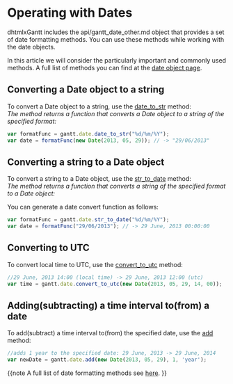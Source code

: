 Operating with Dates
==============
dhtmlxGantt includes the api/gantt_date_other.md object  that provides a set of date formatting methods. You can use these methods while working with the date objects.

In this article we will consider the particularly important and commonly used methods. A full list of methods you can find at the [date object page](api/gantt_date_other.md).


Converting a Date object to a string
-------------------------------------------------------

To convert a Date object to a string, use the [date_to_str](api/gantt_date_other.md) method: <br> 
*The method returns a function that converts a Date object to a string of the specified format:*
~~~js
var formatFunc = gantt.date.date_to_str("%d/%m/%Y");
var date = formatFunc(new Date(2013, 05, 29)); // -> "29/06/2013"
~~~


Converting a string to a Date object
-----------------------------------------------------
To convert a string to a Date object, use the [str_to_date](api/gantt_date_other.md) method: <br> 
*The method returns a function that converts a string of the specified format to a Date object:*


You can generate a date convert function as follows:

~~~js
var formatFunc = gantt.date.str_to_date("%d/%m/%Y");
var date = formatFunc("29/06/2013"); // -> 29 June, 2013 00:00:00
~~~



Converting to UTC
--------------------------------------
To convert local time to UTC, use the [convert_to_utc](api/gantt_date_other.md) method:

~~~js
//29 June, 2013 14:00 (local time) -> 29 June, 2013 12:00 (utc)
var time = gantt.date.convert_to_utc(new Date(2013, 05, 29, 14, 00));
~~~

Adding(subtracting) a time interval to(from) a date
----------------------------------------------------------
To add(subtract) a time interval to(from) the specified date, use the [add](api/gantt_date_other.md) method:

~~~js
//adds 1 year to the specified date: 29 June, 2013 -> 29 June, 2014
var newDate = gantt.date.add(new Date(2013, 05, 29), 1, 'year');
~~~


{{note
A full list of date formatting methods see [here](api/gantt_date_other.md).
}}